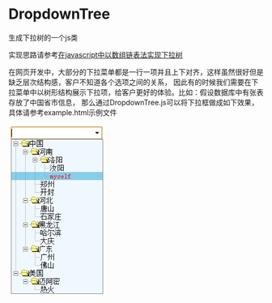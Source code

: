 DropdownTree
============

生成下拉树的一个js类

实现思路请参考<a href="http://www.cnblogs.com/neverstop/archive/2012/04/28/2475438.html" target="_blank">在javascript中以数组链表法实现下拉树</a>

在网页开发中，大部分的下拉菜单都是一行一项并且上下对齐，这样虽然很好但是缺乏层次结构感，客户不知道各个选项之间的关系，
因此有的时候我们需要在下拉菜单中以树形结构展示下拉项，给客户更好的体验。比如：假设数据库中有张表存放了中国省市信息，
那么通过DropdownTree.js可以将下拉框做成如下效果，具体请参考example.html示例文件

![image](https://github.com/zjh-neverstop/DropdownTree/blob/master/images/result.png)
